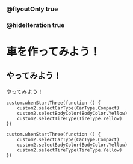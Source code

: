 ### @flyoutOnly true
### @hideIteration true

# 車を作ってみよう！

## やってみよう！

やってみよう！

```ghost
custom.whenStartThree(function () {
    custom2.selectCarType(CarType.Compact)
    custom2.selectBodyColor(BodyColor.Yellow)
    custom2.selectTireType(TireType.Yellow)
})
```

```template
custom.whenStartThree(function () {
    custom2.selectCarType(CarType.Compact)
    custom2.selectBodyColor(BodyColor.Yellow)
    custom2.selectTireType(TireType.Yellow)
})
```